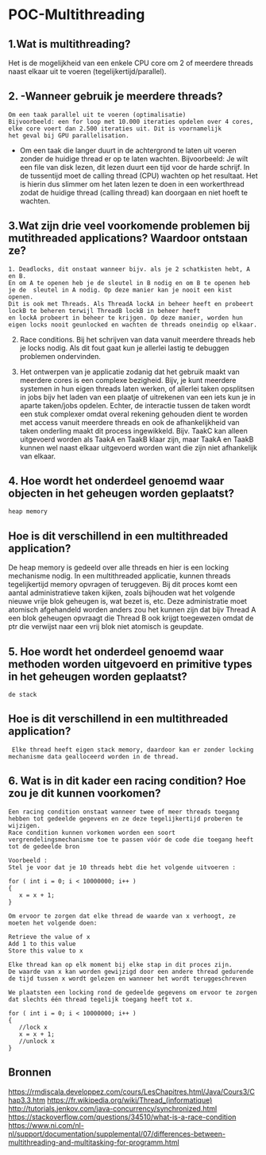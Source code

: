 # POC-Multithreading
## 1.Wat is multithreading?
 Het is de mogelijkheid van een enkele CPU core om 2 of meerdere threads naast elkaar uit te voeren (tegelijkertijd/parallel). 


## 2. -Wanneer gebruik je meerdere threads?
    Om een taak parallel uit te voeren (optimalisatie)
	Bijvoorbeeld: een for loop met 10.000 iteraties opdelen over 4 cores, elke core voert dan 2.500 iteraties uit. Dit is voornamelijk
	het geval bij GPU parallelisation.
	
   - Om een taak die langer duurt in de achtergrond te laten uit voeren zonder de huidige thread er op te laten wachten.
	Bijvoorbeeld: Je wilt een file van disk lezen, dit lezen duurt een tijd voor de harde schrijf. In de tussentijd moet de 
	calling thread (CPU) wachten op het resultaat. Het is hierin dus slimmer om het laten lezen te doen in een workerthread
	zodat de huidige thread (calling thread) kan doorgaan en niet hoeft te wachten.
	

## 3.Wat zijn drie veel voorkomende problemen bij mutithreaded applications? Waardoor ontstaan ze? 
    
    1. Deadlocks, dit onstaat wanneer bijv. als je 2 schatkisten hebt, A en B.
	En om A te openen heb je de sleutel in B nodig en om B te openen heb je de 	sleutel in A nodig. Op deze manier kan je nooit een kist openen.
	Dit is ook met Threads. Als ThreadA lockA in beheer heeft en probeert lockB te beheren terwijl ThreadB lockB in beheer heeft
	en lockA probeert in beheer te krijgen. Op deze manier, worden hun eigen locks nooit geunlocked en wachten de threads oneindig op elkaar.
   
   2. Race conditions. Bij het schrijven van data vanuit meerdere threads heb je locks nodig. Als dit fout gaat kun je allerlei lastig te debuggen problemen ondervinden. 
  
   3. Het ontwerpen van je applicatie zodanig dat het gebruik maakt van meerdere cores is een complexe bezigheid.
	Bijv, je kunt meerdere systemen in hun eigen threads laten werken, of allerlei taken opsplitsen in jobs
	bijv het laden van een plaatje of uitrekenen van een iets kun je in aparte taken/jobs opdelen.
	Echter, de interactie tussen de taken wordt een stuk complexer omdat overal rekening gehouden dient te worden met access vanuit meerdere threads en ook de afhankelijkheid
	van taken onderling maakt dit process ingewikkeld. Bijv. TaakC kan alleen uitgevoerd worden als TaakA  en TaakB klaar zijn, maar TaakA en TaakB kunnen wel naast elkaar 
	uitgevoerd worden want die zijn niet afhankelijk van elkaar.

## 4. Hoe wordt het onderdeel genoemd waar objecten in het geheugen worden geplaatst? 
    heap memory
## Hoe is dit verschillend in een multithreaded application?
   De heap memory is gedeeld over alle threads en hier is een locking mechanisme nodig.
   In een multithreaded applicatie, kunnen threads tegelijkertijd memory opvragen of teruggeven. Bij dit proces komt een aantal administratieve taken kijken, zoals
   bijhouden wat het volgende nieuwe vrije blok geheugen is, wat bezet is, etc.
   Deze administratie moet atomisch afgehandeld worden anders zou het kunnen zijn dat bijv Thread A een blok geheugen opvraagt die Thread B ook krijgt toegewezen
   omdat de ptr die verwijst naar een vrij blok niet atomisch is geupdate.

## 5. Hoe wordt het onderdeel genoemd waar methoden worden uitgevoerd en primitive types in het geheugen worden geplaatst?
    de stack
## Hoe is dit verschillend in een multithreaded application?
     Elke thread heeft eigen stack memory, daardoor kan er zonder locking mechanisme data gealloceerd worden in de thread.

## 6. Wat is in dit kader een racing condition? Hoe zou je dit kunnen voorkomen?
    Een racing condition onstaat wanneer twee of meer threads toegang hebben tot gedeelde gegevens en ze deze tegelijkertijd proberen te wijzigen.
    Race condition kunnen vorkomen worden een soort vergrendelingsmechanisme toe te passen vóór de code die toegang heeft tot de gedeelde bron
    
    Voorbeeld :
    Stel je voor dat je 10 threads hebt die het volgende uitvoeren :
       
    for ( int i = 0; i < 10000000; i++ )
    {
       x = x + 1; 
    }
    
    Om ervoor te zorgen dat elke thread de waarde van x verhoogt, ze moeten het volgende doen: 
    
    Retrieve the value of x
    Add 1 to this value
    Store this value to x
    
    Elke thread kan op elk moment bij elke stap in dit proces zijn.
    De waarde van x kan worden gewijzigd door een andere thread gedurende de tijd tussen x wordt gelezen en wanneer het wordt teruggeschreven
        
    We plaatsten een locking rond de gedeelde gegevens om ervoor te zorgen dat slechts één thread tegelijk toegang heeft tot x.
       
    for ( int i = 0; i < 10000000; i++ )
    {
       //lock x
       x = x + 1; 
       //unlock x
    }
    
    
    
## Bronnen

https://rmdiscala.developpez.com/cours/LesChapitres.html/Java/Cours3/Chap3.3.htm
https://fr.wikipedia.org/wiki/Thread_(informatique)
http://tutorials.jenkov.com/java-concurrency/synchronized.html
https://stackoverflow.com/questions/34510/what-is-a-race-condition
https://www.ni.com/nl-nl/support/documentation/supplemental/07/differences-between-multithreading-and-multitasking-for-programm.html



